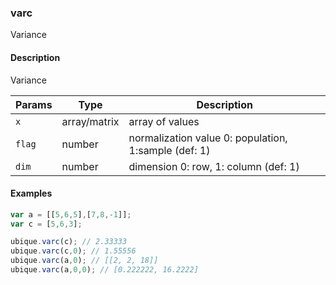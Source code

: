 ### varc
Variance


#### Description

Variance


|Params|Type|Description
|---------|----|-----------
|`x` | array/matrix | array of values
|`flag` | number | normalization value 0: population, 1:sample (def: 1)
|`dim` | number | dimension 0: row, 1: column (def: 1)


#### Examples

```js
var a = [[5,6,5],[7,8,-1]];
var c = [5,6,3];

ubique.varc(c); // 2.33333
ubique.varc(c,0); // 1.55556
ubique.varc(a,0); // [[2, 2, 18]]
ubique.varc(a,0,0); // [0.222222, 16.2222]
```


